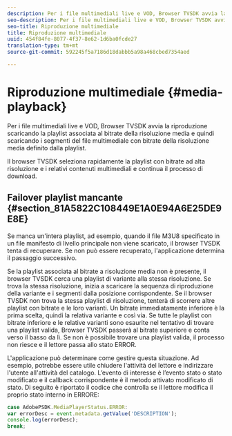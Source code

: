 ```yaml
---
description: Per i file multimediali live e VOD, Browser TVSDK avvia la riproduzione scaricando la playlist associata al bitrate della risoluzione media e quindi scaricando i segmenti del file multimediale con bitrate della risoluzione media definito dalla playlist.
seo-description: Per i file multimediali live e VOD, Browser TVSDK avvia la riproduzione scaricando la playlist associata al bitrate della risoluzione media e quindi scaricando i segmenti del file multimediale con bitrate della risoluzione media definito dalla playlist.
seo-title: Riproduzione multimediale
title: Riproduzione multimediale
uuid: 454f84fe-8077-4f37-8e62-1d6ba0fcde27
translation-type: tm+mt
source-git-commit: 592245f5a7186d18dabbb5a98a468cbed7354aed

---
```



# Riproduzione multimediale {#media-playback}

Per i file multimediali live e VOD, Browser TVSDK avvia la riproduzione scaricando la playlist associata al bitrate della risoluzione media e quindi scaricando i segmenti del file multimediale con bitrate della risoluzione media definito dalla playlist.

Il browser TVSDK seleziona rapidamente la playlist con bitrate ad alta risoluzione e i relativi contenuti multimediali e continua il processo di download.

## Failover playlist mancante {#section_81A5822C108449E1A0E94A6E25DE9E8E}

Se manca un&#39;intera playlist, ad esempio, quando il file M3U8 specificato in un file manifesto di livello principale non viene scaricato, il browser TVSDK tenta di recuperare. Se non può essere recuperato, l&#39;applicazione determina il passaggio successivo.

Se la playlist associata al bitrate a risoluzione media non è presente, il browser TVSDK cerca una playlist di variante alla stessa risoluzione. Se trova la stessa risoluzione, inizia a scaricare la sequenza di riproduzione della variante e i segmenti dalla posizione corrispondente. Se il browser TVSDK non trova la stessa playlist di risoluzione, tenterà di scorrere altre playlist con bitrate e le loro varianti. Un bitrate immediatamente inferiore è la prima scelta, quindi la relativa variante e così via. Se tutte le playlist con bitrate inferiore e le relative varianti sono esaurite nel tentativo di trovare una playlist valida, Browser TVSDK passerà al bitrate superiore e conta verso il basso da lì. Se non è possibile trovare una playlist valida, il processo non riesce e il lettore passa allo stato ERROR.

L&#39;applicazione può determinare come gestire questa situazione. Ad esempio, potrebbe essere utile chiudere l&#39;attività del lettore e indirizzare l&#39;utente all&#39;attività del catalogo. L’evento di interesse è l’evento stato o stato modificato e il callback corrispondente è il metodo attivato modificato di stato. Di seguito è riportato il codice che controlla se il lettore modifica il proprio stato interno in ERRORE:

```js
case AdobePSDK.MediaPlayerStatus.ERROR:  
var errorDesc = event.metadata.getValue('DESCRIPTION'); 
console.log(errorDesc); 
break; 
```

